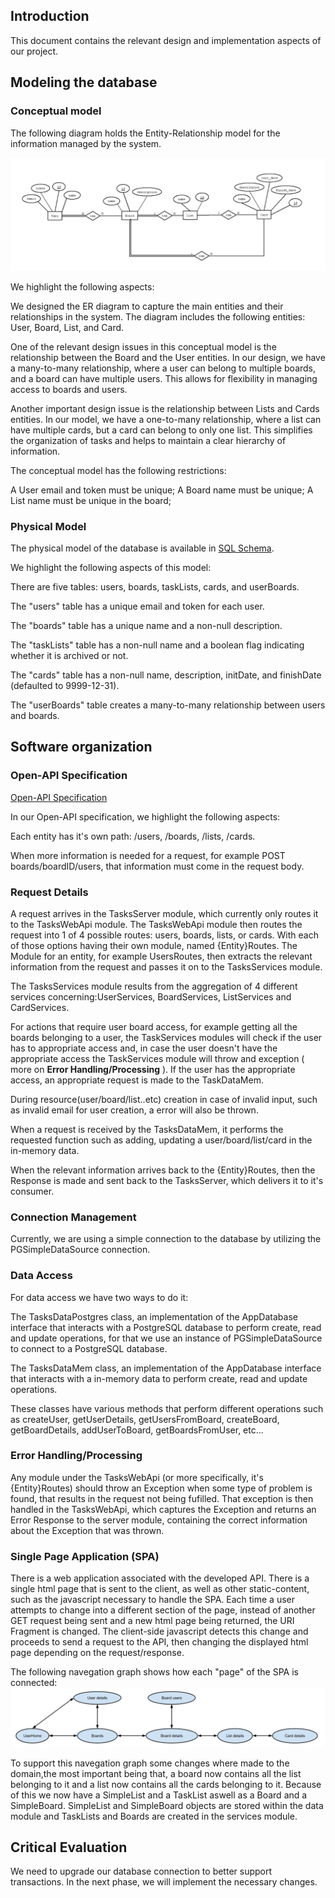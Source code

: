 ## Introduction

This document contains the relevant design and implementation aspects of our project.

## Modeling the database

### Conceptual model ###

The following diagram holds the Entity-Relationship model for the information managed by the system.

![EA Diagram](EA_Diagram.png)

We highlight the following aspects:

We designed the ER diagram to capture the main entities and their relationships in the system. The diagram includes the following entities: User, Board, List, and Card.

One of the relevant design issues in this conceptual model is the relationship between the Board and the User entities. In our design, we have a many-to-many relationship, where a user can belong to multiple boards, and a board can have multiple users. This allows for flexibility in managing access to boards and users.

Another important design issue is the relationship between Lists and Cards entities. In our model, we have a one-to-many relationship, where a list can have multiple cards, but a card can belong to only one list. This simplifies the organization of tasks and helps to maintain a clear hierarchy of information.

The conceptual model has the following restrictions:

A User email and token must be unique; A Board name must be unique; A List name must be unique in the board; 

    
### Physical Model ###

The physical model of the database is available in [SQL Schema](../src/main/sql/createSchema.sql).

We highlight the following aspects of this model:

There are five tables: users, boards, taskLists, cards, and userBoards.

The "users" table has a unique email and token for each user.

The "boards" table has a unique name and a non-null description.

The "taskLists" table has a non-null name and a boolean flag indicating whether it is archived or not.

The "cards" table has a non-null name, description, initDate, and finishDate (defaulted to 9999-12-31).

The "userBoards" table creates a many-to-many relationship between users and boards.

## Software organization

### Open-API Specification ###

[Open-API Specification](task-management-api-spec.yaml)

In our Open-API specification, we highlight the following aspects:

Each entity has it's own path:
/users, /boards, /lists, /cards.

When more information is needed for a request, for example POST boards/boardID/users, that information must come in the request body.

### Request Details

A request arrives in the TasksServer module, which currently only routes it to the TasksWebApi module.
The TasksWebApi module then routes the request into 1 of 4 possible routes: users, boards, lists, or cards. With each of those options having their own module, named {Entity}Routes.
The Module for an entity, for example UsersRoutes, then extracts the relevant information from the request and passes it on to the TasksServices module.

The TasksServices module results from the aggregation of 4 different services concerning:UserServices, BoardServices, ListServices and CardServices.

For actions that require user board access, for example getting all the boards belonging to a user, the TaskServices modules will check if the user has to appropriate access and,
in case the user doesn't have the appropriate access the TaskServices module will throw and exception ( more on **Error Handling/Processing** ).
If the user has the appropriate access, an appropriate request is made to the TaskDataMem.

During resource(user/board/list..etc) creation in case of invalid input, such as invalid email for user creation, a error will also be thrown.

When a request is received by the TasksDataMem, it performs the requested function such as adding, updating a user/board/list/card in the in-memory data.

When the relevant information arrives back to the {Entity}Routes, then the Response is made and sent back to the TasksServer, which delivers it to it's consumer.

### Connection Management

Currently, we are using a simple connection to the database by utilizing the PGSimpleDataSource connection.

### Data Access

For data access we have two ways to do it:

The TasksDataPostgres class, an implementation of the AppDatabase interface that interacts with a PostgreSQL database to perform create, read and update operations, for that we use an instance of PGSimpleDataSource to connect to a PostgreSQL database.

The TasksDataMem class, an implementation of the AppDatabase interface that interacts with a in-memory data to perform create, read and update operations.

These classes have various methods that perform different operations such as createUser, getUserDetails, getUsersFromBoard, createBoard, getBoardDetails, addUserToBoard, getBoardsFromUser, etc...

### Error Handling/Processing

Any module under the TasksWebApi (or more specifically, it's {Entity}Routes) should throw an Exception when some type of problem is found, that results in the request not being fufilled.
That exception is then handled in the TasksWebApi, which captures the Exception and returns an Error Response to the server module, containing the correct information about the Exception that was thrown.

### Single Page Application (SPA)

There is a web application associated with the developed API. There is a single html page that is sent to the client, as well as other static-content, such as the javascript necessary to handle the SPA.
Each time a user attempts to change into a different section of the page, instead of another GET request being sent and a new html page being returned, the URI Fragment is changed. The client-side javascript detects this change and proceeds to send a request to the API, then changing the displayed html page depending on the request/response.

The following navegation graph shows how each "page" of the SPA is connected:
![Navegation Graph](Navegation_Graph.png)

To support this navegation graph some changes where made to the domain,the most important being that,
a board now contains all the list belonging to it and a list now contains all the cards belonging to it.
Because of this we now have a SimpleList and a TaskList aswell as a Board and a SimpleBoard.
SimpleList and SimpleBoard objects are stored within the data module and TaskLists and Boards are created in the services module.

## Critical Evaluation

We need to upgrade our database connection to better support transactions. In the next phase, we will implement the necessary changes.

